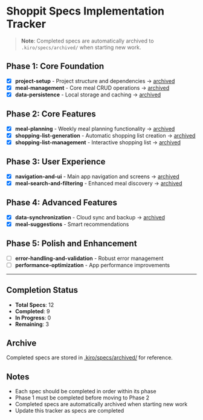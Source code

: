 # Shoppit Specs Implementation Tracker

> **Note**: Completed specs are automatically archived to `.kiro/specs/archived/` when starting new work.

## Phase 1: Core Foundation
- [x] **project-setup** - Project structure and dependencies → [archived](archived/project-setup)
- [x] **meal-management** - Core meal CRUD operations → [archived](archived/meal-management)
- [x] **data-persistence** - Local storage and caching → [archived](archived/data-persistence)

## Phase 2: Core Features
- [x] **meal-planning** - Weekly meal planning functionality → [archived](archived/meal-planning)
- [x] **shopping-list-generation** - Automatic shopping list creation → [archived](archived/shopping-list-generation)
- [x] **shopping-list-management** - Interactive shopping list → [archived](archived/shopping-list-management)

## Phase 3: User Experience  
- [x] **navigation-and-ui** - Main app navigation and screens → [archived](archived/navigation-and-ui)
- [x] **meal-search-and-filtering** - Enhanced meal discovery → [archived](archived/meal-search-and-filtering)

## Phase 4: Advanced Features
- [x] **data-synchronization** - Cloud sync and backup → [archived](archived/data-synchronization)
- [x] **meal-suggestions** - Smart recommendations

## Phase 5: Polish and Enhancement
- [ ] **error-handling-and-validation** - Robust error management
- [ ] **performance-optimization** - App performance improvements

---

## Completion Status
- **Total Specs**: 12
- **Completed**: 9
- **In Progress**: 0
- **Remaining**: 3

## Archive
Completed specs are stored in [.kiro/specs/archived/](archived/) for reference.

## Notes
- Each spec should be completed in order within its phase
- Phase 1 must be completed before moving to Phase 2
- Completed specs are automatically archived when starting new work
- Update this tracker as specs are completed